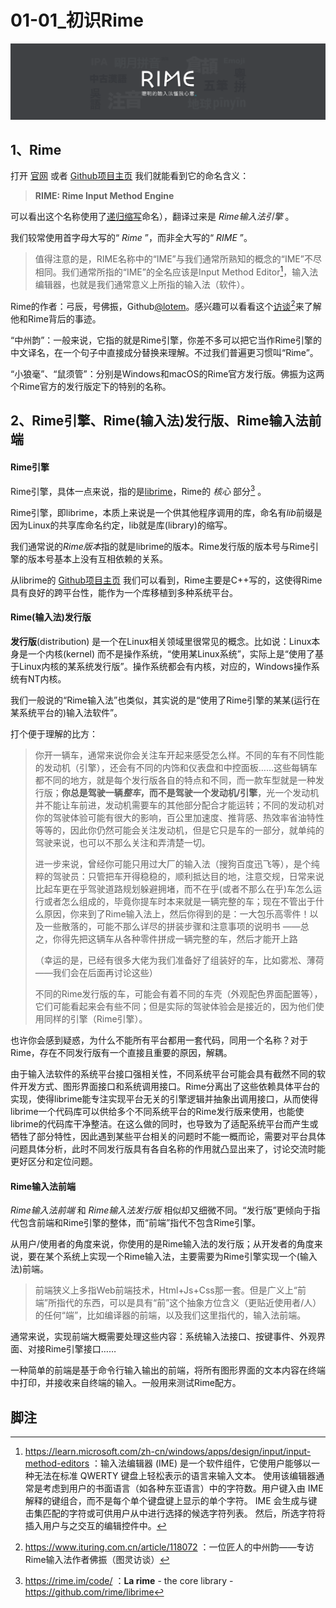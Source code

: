 # 01-01_初识Rime

![Rime官网header节点截图](./attachments/rime_homepage_header_screenshot.png)



## 1、Rime

打开 [官网](https://rime.im/) 或者 [Github项目主页](https://github.com/rime/librime) 我们就能看到它的命名含义：

>  **RIME: Rime Input Method Engine**

可以看出这个名称使用了[递归缩写](https://zh.wikipedia.org/wiki/%E9%80%92%E5%BD%92%E7%BC%A9%E5%86%99)命名），翻译过来是 *Rime输入法引擎* 。

我们较常使用首字母大写的“ *Rime* ”，而非全大写的“ *RIME* ”。

> 值得注意的是，RIME名称中的“IME”与我们通常所熟知的概念的“IME”不尽相同。我们通常所指的“IME”的全名应该是Input Method Editor[^IME]，输入法编辑器，也就是我们通常意义上所指的输入法（软件）。

Rime的作者：弓辰，号佛振，Github[@lotem](https://github.com/lotem)。感兴趣可以看看这个[访谈](https://www.ituring.com.cn/article/118072)[^Rime作者访谈]来了解他和Rime背后的事迹。

“中州韵”：一般来说，它指的就是Rime引擎，你差不多可以把它当作Rime引擎的中文译名，在一个句子中直接成分替换来理解。不过我们普遍更习惯叫“Rime”。

“小狼毫”、“鼠须管”：分别是Windows和macOS的Rime官方发行版。佛振为这两个Rime官方的发行版定下的特别的名称。



## 2、Rime引擎、Rime(输入法)发行版、Rime输入法前端

#### Rime引擎

Rime引擎，具体一点来说，指的是[librime](https://github.com/rime/librime)，Rime的 *核心* 部分[^La rime] 。

Rime引擎，即librime，本质上来说是一个供其他程序调用的库，命名有*lib*前缀是因为Linux的共享库命名约定，lib就是库(library)的缩写。

我们通常说的*Rime版本*指的就是librime的版本。Rime发行版的版本号与Rime引擎的版本号基本上没有互相依赖的关系。

从librime的 [Github项目主页](https://github.com/rime/librime) 我们可以看到，Rime主要是C++写的，这使得Rime具有良好的跨平台性，能作为一个库移植到多种系统平台。

#### Rime(输入法)发行版

**发行版**(distribution) 是一个在Linux相关领域里很常见的概念。比如说：Linux本身是一个内核(kernel) 而不是操作系统，“使用某Linux系统”，实际上是“使用了基于Linux内核的某系统发行版”。操作系统都会有内核，对应的，Windows操作系统有NT内核。

我们一般说的“Rime输入法”也类似，其实说的是“使用了Rime引擎的某某(运行在某系统平台的)输入法软件”。

打个便于理解的比方：

> 你开一辆车，通常来说你会关注车开起来感受怎么样。不同的车有不同性能的发动机（引擎），还会有不同的内饰和仪表盘和中控面板……这些每辆车都不同的地方，就是每个发行版各自的特点和不同，而一款车型就是一种发行版；**你总是驾驶一辆*整车*，而不是驾驶一个发动机/引擎**，光一个发动机并不能让车前进，发动机需要车的其他部分配合才能运转；不同的发动机对你的驾驶体验可能有很大的影响，百公里加速度、推背感、热效率省油特性等等的，因此你仍然可能会关注发动机，但是它只是车的一部分，就单纯的驾驶来说，也可以不那么关注和弄清楚一切。
>
> 进一步来说，曾经你可能只用过大厂的输入法（搜狗百度迅飞等），是个纯粹的驾驶员：只管把车开得稳稳的，顺利抵达目的地，注意交规，日常来说比起车更在乎驾驶道路规划躲避拥堵，而不在乎(或者不那么在乎)车怎么运行或者怎么组成的，毕竟你提车时本来就是一辆完整的车；现在不管出于什么原因，你来到了Rime输入法上，然后你得到的是：一大包乐高零件！以及一些散落的，可能不那么详尽的拼装步骤和注意事项的说明书 ——总之，你得先把这辆车从各种零件拼成一辆完整的车，然后才能开上路
>
> （幸运的是，已经有很多大佬为我们准备好了组装好的车，比如雾凇、薄荷——我们会在后面再讨论这些）
>
> 不同的Rime发行版的车，可能会有着不同的车壳（外观配色界面配置等），它们可能看起来会有些不同；但是实际的驾驶体验会是接近的，因为他们使用同样的引擎（Rime引擎）。

也许你会感到疑惑，为什么不能所有平台都用一套代码，同用一个名称？对于Rime，存在不同发行版有一个直接且重要的原因，解耦。

由于输入法软件的系统平台接口强相关性，不同系统平台可能会具有截然不同的软件开发方式、图形界面接口和系统调用接口。Rime分离出了这些依赖具体平台的实现，使得librime能专注实现平台无关的引擎逻辑并抽象出调用接口，从而使得librime一个代码库可以供给多个不同系统平台的Rime发行版来使用，也能使librime的代码库干净整洁。在这么做的同时，也导致为了适配系统平台而产生或牺牲了部分特性，因此遇到某些平台相关的问题时不能一概而论，需要对平台具体问题具体分析，此时不同发行版具有各自名称的作用就凸显出来了，讨论交流时能更好区分和定位问题。

#### Rime输入法前端

*Rime输入法前端* 和 *Rime输入法发行版* 相似却又细微不同。“发行版”更倾向于指代包含前端和Rime引擎的整体，而“前端”指代不包含Rime引擎。

从用户/使用者的角度来说，你使用的是Rime输入法的发行版；从开发者的角度来说，要在某个系统上实现一个Rime输入法，主要需要为Rime引擎实现一个(输入法)前端。

> 前端狭义上多指Web前端技术，Html+Js+Css那一套。但是广义上“前端”所指代的东西，可以是具有“前”这个抽象方位含义（更贴近使用者/人）的任何“端”，比如编译器的前端，以及我们这里指代的，输入法前端。

通常来说，实现前端大概需要处理这些内容：系统输入法接口、按键事件、外观界面、对接Rime引擎接口……

一种简单的前端是基于命令行输入输出的前端，将所有图形界面的文本内容在终端中打印，并接收来自终端的输入。一般用来测试Rime配方。























## 脚注

[^IME]: https://learn.microsoft.com/zh-cn/windows/apps/design/input/input-method-editors ：输入法编辑器 (IME) 是一个软件组件，它使用户能够以一种无法在标准 QWERTY 键盘上轻松表示的语言来输入文本。 使用该编辑器通常是考虑到用户的书面语言（如各种东亚语言）中的字符数。用户键入由 IME 解释的键组合，而不是每个单个键盘键上显示的单个字符。 IME 会生成与键击集匹配的字符或可供用户从中进行选择的候选字符列表。 然后，所选字符将插入用户与之交互的编辑控件中。
[^Rime作者访谈]: https://www.ituring.com.cn/article/118072 ：一位匠人的中州韵——专访Rime输入法作者佛振（图灵访谈）
[^La rime]: https://rime.im/code/ ：**La rime** - the core library - https://github.com/rime/librime





